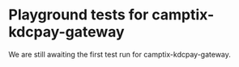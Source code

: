 # Playground tests for camptix-kdcpay-gateway
We are still awaiting the first test run for camptix-kdcpay-gateway.
